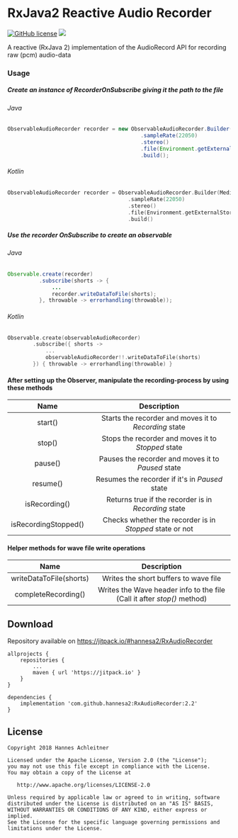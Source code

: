 # RxJava2 Reactive Audio Recorder

[![GitHub license](https://img.shields.io/badge/license-Apache%20Version%202.0-blue.svg)](https://github.com/sbrukhanda/fragmentviewpager/blob/master/LICENSE.txt)
[![](https://jitpack.io/v/hannesa2/RxAudioRecorder.svg)](https://jitpack.io/#hannesa2/RxAudioRecorder)

A reactive (RxJava 2) implementation of the AudioRecord API for recording raw (pcm) audio-data

### Usage

##### Create an instance of RecorderOnSubscribe giving it the path to the file
###### Java
```java
ObservableAudioRecorder recorder = new ObservableAudioRecorder.Builder(MediaRecorder.AudioSource.CAMCORDER)
                                          .sampleRate(22050)
                                          .stereo()
                                          .file(Environment.getExternalStorageDirectory() + "/sample.wav")
                                          .build();
```
###### Kotlin
```kotlin
ObservableAudioRecorder recorder = ObservableAudioRecorder.Builder(MediaRecorder.AudioSource.CAMCORDER)
                                      .sampleRate(22050)
                                      .stereo()
                                      .file(Environment.getExternalStorageDirectory().absolutePath + "/sample.wav")
                                      .build()
```


##### Use the recorder OnSubscribe to create an observable
###### Java
```java
Observable.create(recorder)
          .subscribe(shorts -> {
              ...
              recorder.writeDataToFile(shorts);
          }, throwable -> errorhandling(throwable));
```
###### Kotlin
```kotlin
Observable.create(observableAudioRecorder)
        .subscribe({ shorts ->
            ...
            observableAudioRecorder!!.writeDataToFile(shorts)
        }) { throwable -> errorhandling(throwable) }
```

#### After setting up the Observer, manipulate the recording-process by using these methods

| Name | Description |
|:----:|:-----------:|
| start() | Starts the recorder and moves it to *Recording* state |
| stop() | Stops the recorder and moves it to *Stopped* state |
| pause() | Pauses the recorder and moves it to *Paused* state |
| resume() | Resumes the recorder if it's in *Paused* state |
| isRecording() | Returns true if the recorder is in *Recording* state |
| isRecordingStopped() | Checks whether the recorder is in *Stopped* state or not |

#### Helper methods for wave file write operations

| Name | Description |
|:----:|:-----------:|
| writeDataToFile(shorts) | Writes the short buffers to wave file |
| completeRecording() | Writes the Wave header info to the file (Call it after *stop()* method) |

## Download 
Repository available on https://jitpack.io/#hannesa2/RxAudioRecorder

```Gradle
allprojects {
    repositories {
        ...
        maven { url 'https://jitpack.io' }
    }
}
```
```Gradle
dependencies {
    implementation 'com.github.hannesa2:RxAudioRecorder:2.2'
}

```

## License 
```
Copyright 2018 Hannes Achleitner

Licensed under the Apache License, Version 2.0 (the "License");
you may not use this file except in compliance with the License.
You may obtain a copy of the License at

   http://www.apache.org/licenses/LICENSE-2.0

Unless required by applicable law or agreed to in writing, software
distributed under the License is distributed on an "AS IS" BASIS,
WITHOUT WARRANTIES OR CONDITIONS OF ANY KIND, either express or implied.
See the License for the specific language governing permissions and
limitations under the License.
```


